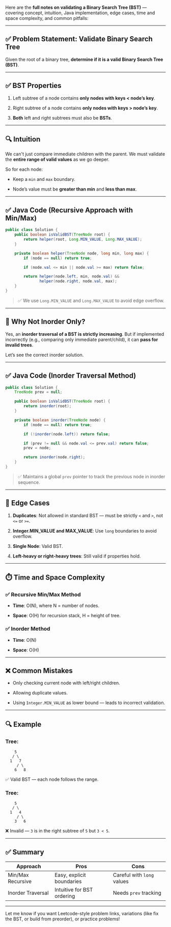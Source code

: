 Here are the **full notes on validating a Binary Search Tree (BST)** — covering concept, intuition, Java implementation, edge cases, time and space complexity, and common pitfalls:

---

## ✅ **Problem Statement: Validate Binary Search Tree**

Given the root of a binary tree, **determine if it is a valid Binary Search Tree (BST)**.

---

## ✅ **BST Properties**

1. Left subtree of a node contains **only nodes with keys < node’s key**.
    
2. Right subtree of a node contains **only nodes with keys > node’s key**.
    
3. **Both** left and right subtrees must also be **BSTs**.
    

---

## 🔍 **Intuition**

We can't just compare immediate children with the parent. We must validate the **entire range of valid values** as we go deeper.

So for each node:

- Keep a `min` and `max` boundary.
    
- Node’s value must be **greater than min** and **less than max**.
    

---

## ✅ **Java Code (Recursive Approach with Min/Max)**

```java
public class Solution {
    public boolean isValidBST(TreeNode root) {
        return helper(root, Long.MIN_VALUE, Long.MAX_VALUE);
    }

    private boolean helper(TreeNode node, long min, long max) {
        if (node == null) return true;

        if (node.val <= min || node.val >= max) return false;

        return helper(node.left, min, node.val) &&
               helper(node.right, node.val, max);
    }
}
```

> ✅ We use `Long.MIN_VALUE` and `Long.MAX_VALUE` to avoid edge overflow.

---

## 🧠 **Why Not Inorder Only?**

Yes, an **inorder traversal of a BST is strictly increasing**. But if implemented incorrectly (e.g., comparing only immediate parent/child), it can **pass for invalid trees**.

Let’s see the correct inorder solution.

---

## ✅ **Java Code (Inorder Traversal Method)**

```java
public class Solution {
    TreeNode prev = null;

    public boolean isValidBST(TreeNode root) {
        return inorder(root);
    }

    private boolean inorder(TreeNode node) {
        if (node == null) return true;

        if (!inorder(node.left)) return false;

        if (prev != null && node.val <= prev.val) return false;
        prev = node;

        return inorder(node.right);
    }
}
```

> ✅ Maintains a global `prev` pointer to track the previous node in inorder sequence.

---

## 🧠 **Edge Cases**

1. **Duplicates**: Not allowed in standard BST — must be strictly `<` and `>`, not `<=` or `>=`.
    
2. **Integer.MIN_VALUE and MAX_VALUE**: Use `long` boundaries to avoid overflow.
    
3. **Single Node**: Valid BST.
    
4. **Left-heavy or right-heavy trees**: Still valid if properties hold.
    

---

## ⏱️ **Time and Space Complexity**

### ✅ Recursive Min/Max Method

- **Time**: O(N), where N = number of nodes.
    
- **Space**: O(H) for recursion stack, H = height of tree.
    

### ✅ Inorder Method

- **Time**: O(N)
    
- **Space**: O(H)
    

---

## ❌ **Common Mistakes**

- Only checking current node with left/right children.
    
- Allowing duplicate values.
    
- Using `Integer.MIN_VALUE` as lower bound — leads to incorrect validation.
    

---

## 🔍 Example

### Tree:

```
    5
   / \
  1   7
     / \
    6   8
```

✅ Valid BST — each node follows the range.

### Tree:

```
    5
   / \
  1   4
     / \
    3   6
```

❌ Invalid — `3` is in the right subtree of `5` but `3 < 5`.

---

## ✅ Summary

|Approach|Pros|Cons|
|---|---|---|
|Min/Max Recursive|Easy, explicit boundaries|Careful with `long` values|
|Inorder Traversal|Intuitive for BST ordering|Needs `prev` tracking|

---

Let me know if you want Leetcode-style problem links, variations (like fix the BST, or build from preorder), or practice problems!